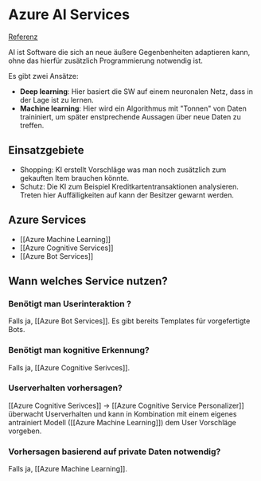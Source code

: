 # Azure AI Services

[Referenz](https://docs.microsoft.com/en-us/learn/modules/ai-machine-learning-fundamentals/2-identify-product-options)

AI ist Software die sich an neue äußere Gegenbenheiten adaptieren kann, ohne das hierfür zusätzlich Programmierung notwendig ist.

Es gibt zwei Ansätze:

- **Deep learning**: Hier basiert die SW auf einem neuronalen Netz, dass in der Lage ist zu lernen.
- **Machine learning**: Hier wird ein Algorithmus mit "Tonnen" von Daten traininiert, um später enstprechende Aussagen über neue Daten zu treffen.

## Einsatzgebiete
- Shopping: KI erstellt Vorschläge was man noch zusätzlich zum gekauften Item brauchen könnte.
- Schutz: Die KI zum Beispiel Kreditkartentransaktionen analysieren. Treten hier Auffälligkeiten auf kann der Besitzer gewarnt werden.

## Azure Services

- [[Azure Machine Learning]]
- [[Azure Cognitive Services]]
- [[Azure Bot Services]]


## Wann welches Service nutzen?

### Benötigt man Userinteraktion ?

Falls ja, [[Azure Bot Services]]. Es gibt bereits Templates für vorgefertigte Bots.

### Benötigt man kognitive Erkennung?

Falls ja, [[Azure Cognitive Serivces]].

### Userverhalten vorhersagen?

[[Azure Cognitive Serivces]] -> [[Azure Cognitive Service Personalizer]] überwacht Userverhalten und kann in Kombination mit einem eigenes antrainiert Modell ([[Azure Machine Learning]]) dem User Vorschläge vorgeben.

### Vorhersagen basierend auf private Daten notwendig?

Falls ja, [[Azure Machine Learning]].



